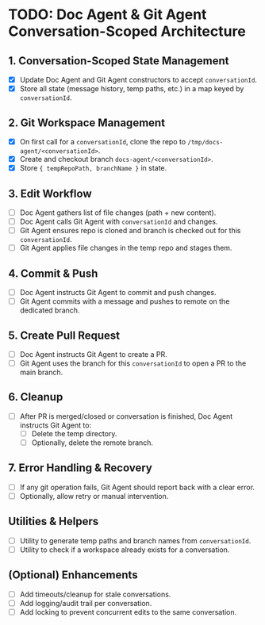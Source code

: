 # TODO: Doc Agent & Git Agent Conversation-Scoped Architecture

## 1. Conversation-Scoped State Management

- [x] Update Doc Agent and Git Agent constructors to accept `conversationId`.
- [x] Store all state (message history, temp paths, etc.) in a map keyed by `conversationId`.

## 2. Git Workspace Management

- [x] On first call for a `conversationId`, clone the repo to `/tmp/docs-agent/<conversationId>`.
- [x] Create and checkout branch `docs-agent/<conversationId>`.
- [x] Store `{ tempRepoPath, branchName }` in state.

## 3. Edit Workflow

- [ ] Doc Agent gathers list of file changes (path + new content).
- [ ] Doc Agent calls Git Agent with `conversationId` and changes.
- [ ] Git Agent ensures repo is cloned and branch is checked out for this `conversationId`.
- [ ] Git Agent applies file changes in the temp repo and stages them.

## 4. Commit & Push

- [ ] Doc Agent instructs Git Agent to commit and push changes.
- [ ] Git Agent commits with a message and pushes to remote on the dedicated branch.

## 5. Create Pull Request

- [ ] Doc Agent instructs Git Agent to create a PR.
- [ ] Git Agent uses the branch for this `conversationId` to open a PR to the main branch.

## 6. Cleanup

- [ ] After PR is merged/closed or conversation is finished, Doc Agent instructs Git Agent to:
  - [ ] Delete the temp directory.
  - [ ] Optionally, delete the remote branch.

## 7. Error Handling & Recovery

- [ ] If any git operation fails, Git Agent should report back with a clear error.
- [ ] Optionally, allow retry or manual intervention.

## Utilities & Helpers

- [ ] Utility to generate temp paths and branch names from `conversationId`.
- [ ] Utility to check if a workspace already exists for a conversation.

## (Optional) Enhancements

- [ ] Add timeouts/cleanup for stale conversations.
- [ ] Add logging/audit trail per conversation.
- [ ] Add locking to prevent concurrent edits to the same conversation.
